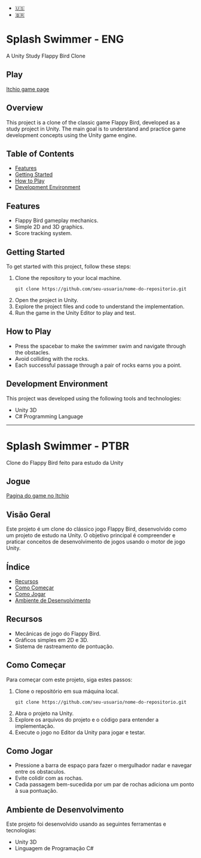 - [🇺🇸](#splash-swimmer---ENG)
- [🇧🇷](#splash-swimmer---PTBR)

# Splash Swimmer - ENG
A Unity Study Flappy Bird Clone

## Play
[Itchio game page](https://ramirestechgames.itch.io/splash-swimmer)

## Overview

This project is a clone of the classic game Flappy Bird, developed as a study project in Unity. The main goal is to understand and practice game development concepts using the Unity game engine.

## Table of Contents

- [Features](#features)
- [Getting Started](#getting-started)
- [How to Play](#how-to-play)
- [Development Environment](#development-environment)

## Features

- Flappy Bird gameplay mechanics.
- Simple 2D and 3D graphics.
- Score tracking system.

## Getting Started

To get started with this project, follow these steps:

1. Clone the repository to your local machine.
   ```
   git clone https://github.com/seu-usuario/nome-do-repositorio.git
   ```
2. Open the project in Unity.
3. Explore the project files and code to understand the implementation.
4. Run the game in the Unity Editor to play and test.

## How to Play

- Press the spacebar to make the swimmer swim and navigate through the obstacles.
- Avoid colliding with the rocks.
- Each successful passage through a pair of rocks earns you a point.

## Development Environment

This project was developed using the following tools and technologies:

- Unity 3D
- C# Programming Language


---

# Splash Swimmer - PTBR
Clone do Flappy Bird feito para estudo da Unity

## Jogue
[Pagina do game no Itchio](https://ramirestechgames.itch.io/splash-swimmer)


## Visão Geral

Este projeto é um clone do clássico jogo Flappy Bird, desenvolvido como um projeto de estudo na Unity. O objetivo principal é compreender e praticar conceitos de desenvolvimento de jogos usando o motor de jogo Unity.

## Índice

- [Recursos](#recursos)
- [Como Começar](#como-começar)
- [Como Jogar](#como-jogar)
- [Ambiente de Desenvolvimento](#ambiente-de-desenvolvimento)

## Recursos

- Mecânicas de jogo do Flappy Bird.
- Gráficos simples em 2D e 3D.
- Sistema de rastreamento de pontuação.

## Como Começar

Para começar com este projeto, siga estes passos:

1. Clone o repositório em sua máquina local.
   ```
   git clone https://github.com/seu-usuario/nome-do-repositorio.git
   ```
2. Abra o projeto na Unity.
3. Explore os arquivos do projeto e o código para entender a implementação.
4. Execute o jogo no Editor da Unity para jogar e testar.

## Como Jogar

- Pressione a barra de espaço para fazer o mergulhador nadar e navegar entre os obstaculos.
- Evite colidir com as rochas.
- Cada passagem bem-sucedida por um par de rochas adiciona um ponto à sua pontuação.

## Ambiente de Desenvolvimento

Este projeto foi desenvolvido usando as seguintes ferramentas e tecnologias:

- Unity 3D
- Linguagem de Programação C#

